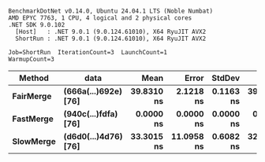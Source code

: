 ```

BenchmarkDotNet v0.14.0, Ubuntu 24.04.1 LTS (Noble Numbat)
AMD EPYC 7763, 1 CPU, 4 logical and 2 physical cores
.NET SDK 9.0.102
  [Host]   : .NET 9.0.1 (9.0.124.61010), X64 RyuJIT AVX2
  ShortRun : .NET 9.0.1 (9.0.124.61010), X64 RyuJIT AVX2

Job=ShortRun  IterationCount=3  LaunchCount=1  
WarmupCount=3  

```
| Method    | data                 | Mean       | Error      | StdDev    | Min        | Max        | Gen0   | Allocated |
|---------- |--------------------- |-----------:|-----------:|----------:|-----------:|-----------:|-------:|----------:|
| **FairMerge** | **(666a(...)692e) [76]** | **39.8310 ns** |  **2.1218 ns** | **0.1163 ns** | **39.6974 ns** | **39.9101 ns** | **0.0086** |     **144 B** |
| **FastMerge** | **(940c(...)fdfa) [76]** |  **0.0000 ns** |  **0.0000 ns** | **0.0000 ns** |  **0.0000 ns** |  **0.0000 ns** |      **-** |         **-** |
| **SlowMerge** | **(d6d0(...)4d76) [76]** | **33.3015 ns** | **11.0958 ns** | **0.6082 ns** | **32.7731 ns** | **33.9663 ns** | **0.0048** |      **80 B** |
